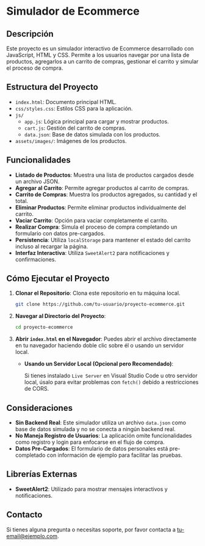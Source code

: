 # Simulador de Ecommerce

## Descripción

Este proyecto es un simulador interactivo de Ecommerce desarrollado con JavaScript, HTML y CSS. Permite a los usuarios navegar por una lista de productos, agregarlos a un carrito de compras, gestionar el carrito y simular el proceso de compra.

## Estructura del Proyecto

- `index.html`: Documento principal HTML.
- `css/styles.css`: Estilos CSS para la aplicación.
- `js/`
  - `app.js`: Lógica principal para cargar y mostrar productos.
  - `cart.js`: Gestión del carrito de compras.
  - `data.json`: Base de datos simulada con los productos.
- `assets/images/`: Imágenes de los productos.

## Funcionalidades

- **Listado de Productos**: Muestra una lista de productos cargados desde un archivo JSON.
- **Agregar al Carrito**: Permite agregar productos al carrito de compras.
- **Carrito de Compras**: Muestra los productos agregados, su cantidad y el total.
- **Eliminar Productos**: Permite eliminar productos individualmente del carrito.
- **Vaciar Carrito**: Opción para vaciar completamente el carrito.
- **Realizar Compra**: Simula el proceso de compra completando un formulario con datos pre-cargados.
- **Persistencia**: Utiliza `localStorage` para mantener el estado del carrito incluso al recargar la página.
- **Interfaz Interactiva**: Utiliza `SweetAlert2` para notificaciones y confirmaciones.

## Cómo Ejecutar el Proyecto

1. **Clonar el Repositorio**: Clona este repositorio en tu máquina local.

    ```bash
    git clone https://github.com/tu-usuario/proyecto-ecommerce.git
    ```

2. **Navegar al Directorio del Proyecto**:

    ```bash
    cd proyecto-ecommerce
    ```

3. **Abrir `index.html` en el Navegador**: Puedes abrir el archivo directamente en tu navegador haciendo doble clic sobre él o usando un servidor local.

    - **Usando un Servidor Local (Opcional pero Recomendado)**:

        Si tienes instalado `Live Server` en Visual Studio Code u otro servidor local, úsalo para evitar problemas con `fetch()` debido a restricciones de CORS.

## Consideraciones

- **Sin Backend Real**: Este simulador utiliza un archivo `data.json` como base de datos simulada y no se conecta a ningún backend real.
- **No Maneja Registro de Usuarios**: La aplicación omite funcionalidades como registro y login para enfocarse en el flujo de compra.
- **Datos Pre-Cargados**: El formulario de datos personales está pre-completado con información de ejemplo para facilitar las pruebas.

## Librerías Externas

- **SweetAlert2**: Utilizado para mostrar mensajes interactivos y notificaciones.

## Contacto

Si tienes alguna pregunta o necesitas soporte, por favor contacta a [tu-email@ejemplo.com](mailto:tu-email@ejemplo.com).
